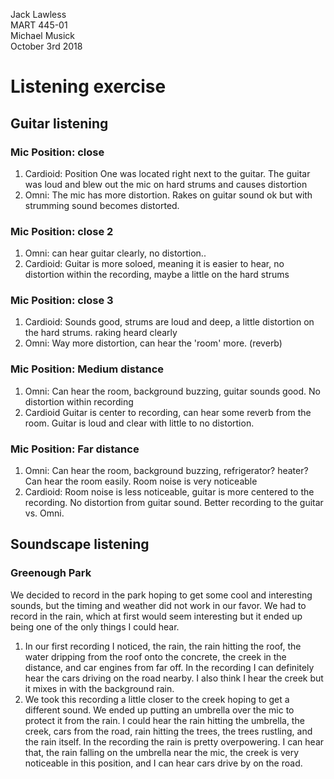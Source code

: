 Jack Lawless   
MART 445-01  
Michael Musick  
October 3rd 2018  
# Listening exercise

## Guitar listening
### Mic Position: close
1. Cardioid: Position One was located right next to the guitar. The guitar was loud and blew out the mic on hard strums and causes distortion
2. Omni: The mic has more distortion. Rakes on guitar sound ok but with strumming sound becomes distorted.
### Mic Position: close 2
1. Omni: can hear guitar clearly, no distortion..
2. Cardioid: Guitar is more soloed, meaning it is easier to hear, no distortion within the recording, maybe a little on the hard strums
### Mic Position: close 3
1. Cardioid:  Sounds good, strums are loud and deep, a little distortion on the hard strums. raking heard clearly
2. Omni: Way more distortion, can hear the 'room' more. (reverb)
### Mic Position: Medium distance
1. Omni: Can hear the room, background buzzing, guitar sounds good. No distortion within recording
2. Cardioid Guitar is center to recording, can hear some reverb from the room. Guitar is loud and clear with little to no distortion.
### Mic Position: Far distance
1. Omni: Can hear the room, background buzzing, refrigerator? heater? Can hear the room easily. Room noise is very noticeable
2. Cardioid: Room noise is less noticeable, guitar is more centered to the recording. No distortion from guitar sound. Better recording to the guitar vs. Omni.

## Soundscape listening
### Greenough Park
We decided to record in the park hoping to get some cool and interesting sounds, but the timing and weather did not work in our favor. We had to record in the rain, which at first would seem interesting but it ended up being one of the only things I could hear.
1. In our first recording I noticed, the rain, the rain hitting the roof, the water dripping from the roof onto the concrete, the creek in the distance, and car engines from far off. In the recording I can definitely hear the cars driving on the road nearby. I also think I hear the creek but it mixes in with the background rain. 
2. We took this recording a little closer to the creek hoping to get a different sound. We ended up putting an umbrella over the mic to protect it from the rain. I could hear the rain hitting the umbrella, the creek, cars from the road, rain hitting the trees, the trees rustling, and the rain itself. In the recording the rain is pretty overpowering. I can hear that, the rain falling on the umbrella near the mic, the creek is very noticeable in this position, and I can hear cars drive by on the road.
